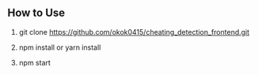 ## How to Use

1. git clone https://github.com/okok0415/cheating_detection_frontend.git

2. npm install or yarn install

3. npm start
